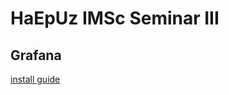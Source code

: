 # HaEpUz IMSc Seminar III

## Grafana
[install guide](https://brain2life.hashnode.dev/prometheus-and-grafana-setup-in-minikube)